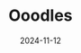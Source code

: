 ---  
layout: startup_page  
title: "Ooodles"  
id: "ooodles.com"  
permalink: "/ooodlesooodles.com11122024/"  
website: "https://www.ooodles.com/"  
funding_round: ""  
funding_amount: "$2.7M"  
investors: "Altitude, Traditum"  
about: "Ooodles provides a platform that helps SMEs manage credit approvals, inventory, and upgrades. Their AI-powered technology assists businesses in building optimal device fleets, offering flexibility and freedom from restrictive leasing. This solves real problems for underserved SMEs by providing a solution that immediately resonates with their needs."  
markets: "Fintech, AI, Consumer Electronics, Leasing, Rental"  
hq: "London, England, United Kingdom"  
founded_year: "2021"  
linkedin: "https://www.linkedin.com/company/ooodles"  
twitter: "https://twitter.com/oodlesrewards"  
instagram: ""  
facebook: "https://www.facebook.com/getoodlesrewards"  
crunchbase: "https://www.crunchbase.com/organization/ooodles"  
pitchbook: "https://pitchbook.com/profiles/company/98306-92"  

date_display: "12-Nov-2024"  
date: "2024-11-12"

# SEO Optimization  
meta_title: "Ooodles -  Funding ($2.7M)"  
meta_description: "Ooodles, Ooodles provides a platform that helps SMEs manage credit approvals, inventory, and upgrades. Their AI-powered technology assists businesses in buildi..."  
meta_keywords: "Ooodles, Fintech, AI, Consumer Electronics, Leasing, Rental,  funding"  
canonical_url: "https://startup.projectstartups.com/ooodlesooodles.com11122024/"  
---